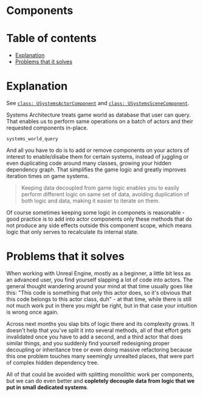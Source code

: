 # Components

# Table of contents

- [Explanation](#explanation)
- [Problems that it solves](#problems-that-it-solves)

# Explanation

See [`class: USystemsActorComponent`]() and [`class: USystemsSceneComponent`]().

Systems Architecture treats game world as database that user can query. That enables us to
perform same operations on a batch of actors and their requested components in-place.

```snippet
systems_world_query
```

And all you have to do is to add or remove components on your actors of interest to enable/disabe
them for certain systems, instead of juggling or even duplicating code around many classes,
growing your hidden dependency graph. That simplifies the game logic and greatly improves
iteration times on game systems.

> Keeping data decoupled from game logic enables you to easily perform different logic on same
set of data, avoiding duplication of both logic and data, making it easier to iterate on them.

Of course sometimes keeping some logic in componets is reasonable - good practice is to add
into actor components only these methods that do not produce any side effects outside this
component scope, which means logic that only serves to recalculate its internal state.

# Problems that it solves

When working with Unreal Engine, mostly as a beginner, a little bit less as an advanced user,
you find yourself slapping a lot of code into actors. The general thought wandering around
your mind at that time usually goes like this: "This code is something that only this actor
does, so it's obvious that this code belongs to this actor class, duh" - at that time, while
there is still not much work put in there you _might_ be right, but in that case your intuition
is wrong once again.

Across next months you slap bits of logic there and its complexity grows. It doesn't help that
you've split it into several methods, all of that effort gets invalidated once you have to add
a second, and a third actor that does similar things, and you suddenly find yourself
redesigning proper decoupling or inheritance tree or even doing massive refactoring because
this one problem touches many seemingly unrealted places, that were part of complex hidden
dependency tree.

All of that could be avoided with splitting monolithic work per components, but we can do even
better and **copletely decouple data from logic that we put in small dedicated systems**.

